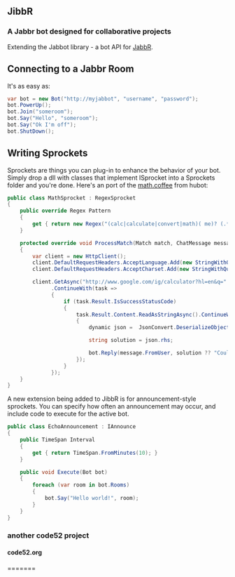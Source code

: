 ## JibbR

### A Jabbr bot designed for collaborative projects

Extending the Jabbot library - a bot API for [JabbR](https://github.com/davidfowl/JabbR).

## Connecting to a Jabbr Room

It's as easy as:

```csharp
var bot = new Bot("http://myjabbot", "username", "password");
bot.PowerUp();
bot.Join("someroom");
bot.Say("Hello", "someroom");
bot.Say("Ok I'm off");
bot.ShutDown();
```


## Writing Sprockets

Sprockets are things you can plug-in to enhance the behavior of your bot. Simply drop a dll with classes that implement
ISprocket into a Sprockets folder and you're done. Here's an port of the [math.coffee](https://github.com/github/hubot/blob/master/src/scripts/math.coffee) from hubot:

```csharp
public class MathSprocket : RegexSprocket
{
    public override Regex Pattern
    {
        get { return new Regex("(calc|calculate|convert|math)( me)? (.*)"); }
    }

    protected override void ProcessMatch(Match match, ChatMessage message, Bot bot)
    {
        var client = new HttpClient();
        client.DefaultRequestHeaders.AcceptLanguage.Add(new StringWithQualityHeaderValue("en-us"));
        client.DefaultRequestHeaders.AcceptCharset.Add(new StringWithQualityHeaderValue("utf-8"));

        client.GetAsync("http://www.google.com/ig/calculator?hl=en&q=" + Uri.EscapeDataString(match.Groups[3].Value))
              .ContinueWith(task =>
              {
                  if (task.Result.IsSuccessStatusCode)
                  {
                      task.Result.Content.ReadAsStringAsync().ContinueWith(readTask =>
                      {
                          dynamic json =  JsonConvert.DeserializeObject(readTask.Result);

                          string solution = json.rhs;

                          bot.Reply(message.FromUser, solution ?? "Could not compute.", message.Room);
                      });
                  }
              });
    }
}
```

A new extension being added to JibbR is for announcement-style sprockets. You can specify how often an announcement may occur, and include code to execute for the active bot.

```csharp
public class EchoAnnouncement : IAnnounce
{
    public TimeSpan Interval
    {
        get { return TimeSpan.FromMinutes(10); }
    }

    public void Execute(Bot bot)
    {
        foreach (var room in bot.Rooms)
        {
            bot.Say("Hello world!", room);
        }
    }
}
```

### another code52 project

#### code52.org

=======
